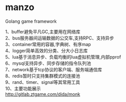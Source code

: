 # manzo
Golang game framework


1、buffer避免平凡GC,主要用在网络库 <br>
2、bus服务器间运输数据的公交车,支持RPC、支持异步 <br>
3、container常用的容器,字典树、有序map <br>
4、logger简单高效的分类、分大小日志库 <br>
5、lua基于消息异步、负载均衡的lua虚拟机管理,内部pprof <br>
6、mysql支持异步、同步存储的指令队列池 <br>
7、network基于tcp协议的客户端、服务端通信库 <br>
8、redis暂时只支持集群模式的连接池 <br>
9、rand、timer、signal等其常用工具 <br>
10、主要功能展示 <br>
http://gitlab.ztgame.com/dida/monk

